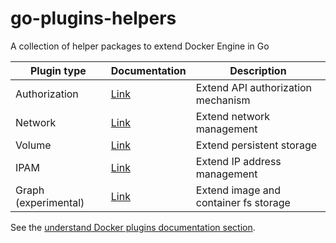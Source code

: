 # go-plugins-helpers

A collection of helper packages to extend Docker Engine in Go

 Plugin type   | Documentation | Description
 --------------|---------------|--------------------------------------------------
 Authorization | [Link](https://docs.docker.com/engine/extend/authorization/)   | Extend API authorization mechanism
 Network       | [Link](https://docs.docker.com/engine/extend/plugins_network/) | Extend network management
 Volume        | [Link](https://docs.docker.com/engine/extend/plugins_volume/)  | Extend persistent storage
 IPAM          | [Link](https://github.com/docker/libnetwork/blob/master/docs/ipam.md) | Extend IP address management
 Graph (experimental) | [Link](https://github.com/docker/docker/blob/master/experimental/plugins_graphdriver.md) | Extend image and container fs storage

See the [understand Docker plugins documentation section](https://docs.docker.com/engine/extend/plugins/).
